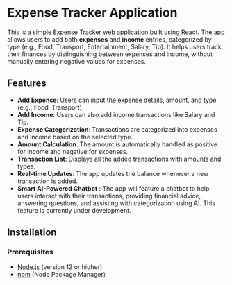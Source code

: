 # Expense Tracker Application

This is a simple Expense Tracker web application built using React. The app allows users to add both **expenses** and **income** entries, categorized by type (e.g., Food, Transport, Entertainment, Salary, Tip). It helps users track their finances by distinguishing between expenses and income, without manually entering negative values for expenses.

## Features

- **Add Expense**: Users can input the expense details, amount, and type (e.g., Food, Transport).
- **Add Income**: Users can also add income transactions like Salary and Tip.
- **Expense Categorization**: Transactions are categorized into expenses and income based on the selected type.
- **Amount Calculation**: The amount is automatically handled as positive for income and negative for expenses.
- **Transaction List**: Displays all the added transactions with amounts and types.
- **Real-time Updates**: The app updates the balance whenever a new transaction is added.
- **Smart AI-Powered Chatbot** : The app will feature a chatbot to help users interact with their transactions, providing financial advice, answering questions, and assisting with categorization using AI. This feature is currently under development.

## Installation

### Prerequisites

- [Node.js](https://nodejs.org/) (version 12 or higher)
- [npm](https://www.npmjs.com/) (Node Package Manager)

